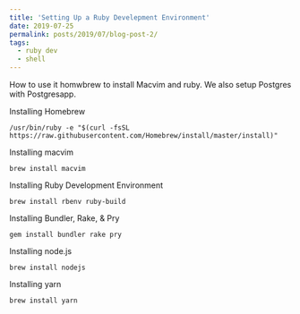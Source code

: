 ```yaml
---
title: 'Setting Up a Ruby Develepment Environment'
date: 2019-07-25
permalink: posts/2019/07/blog-post-2/
tags:
  - ruby dev
  - shell
---
```

How to use it homwbrew to install Macvim and ruby. We also setup Postgres with Postgresapp.

Installing Homebrew

```shell
/usr/bin/ruby -e "$(curl -fsSL https://raw.githubusercontent.com/Homebrew/install/master/install)"
```

Installing macvim

```shell
brew install macvim
```

Installing Ruby Development Environment

```shell
brew install rbenv ruby-build
```

Installing Bundler, Rake, & Pry

```shell
gem install bundler rake pry
```

Installing node.js

```shell
brew install nodejs
```

Installing yarn

```shell
brew install yarn
```
